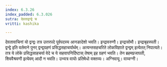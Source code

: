 ```yaml
---
index: 6.3.26
index_padded: 6.3.026
sutra: देवताद्वन्द्वे च
vritti: kashika

---
```

देवतावाचिनां यो द्वन्द्वः तत्र उत्तरपदे पूर्वपदस्य आनङादेशो भवति। इन्द्रावरुणौ। इन्द्रासोमौ। इन्द्राबृहस्पती। द्वन्द्वे इति वर्तमाने पुनर् द्वन्द्वग्रहणं प्रसिद्धसहाचर्यार्थम्। अत्यन्तसहचरिते लोकविज्ञाते द्वन्द्वम् इत्येतत् निपात्यते। तत्र ये लोके प्रसिद्धसाहचर्या वेदे च ये सहवापनिर्दिष्टास् तेषाम् इह ग्रहणं भवति। तेन ब्रहमप्रजापती, शिववैश्रवणौ इत्येवम् आदौ न भवति। उभ्यत्र वायोः प्रतिषेधो वक्तव्यः। अग्निवायू। वाय्वग्नी।